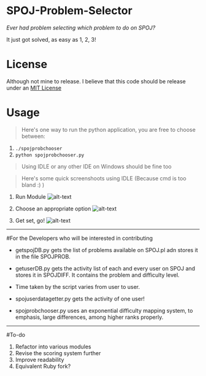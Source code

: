 SPOJ-Problem-Selector
======
_Ever had problem selecting which problem to do on SPOJ?_

It just got solved, as easy as 1, 2, 3!

License
=====
Although not mine to release. I believe that this code should be release under an [MIT License](http://opensource.org/licenses/MIT)

Usage
======
>Here's one way to run the python application, you are free to choose between:

1. ` ./spojprobchooser `
2. ` python spojprobchooser.py `


>Using IDLE or any other IDE on Windows should be fine too

>Here's some quick screenshoots using IDLE (Because cmd is too bland :) )

1. Run Module
![alt-text][img1]

2. Choose an appropriate option
![alt-text][img2]

3. Get set, go!
![alt-text][img3]

[img1]: http://i.imgur.com/0idMuY6.png "Input username"
[img2]: http://i.imgur.com/Y42445i.png "Choose an appropriate option"
[img3]: http://i.imgur.com/oGkV5sl.png "Get set, go!"

***
#For the Developers who will be interested in contributing

+ getspojDB.py gets the list of problems available on SPOJ.pl adn stores it in the file SPOJPROB.

+ getuserDB.py gets the activity list of each and every user on SPOJ and stores it in SPOJDIFF. It contains the problem and difficulty level.

+ Time taken by the script varies from user to user.

+ spojuserdatagetter.py gets the activity of one user!

+ spojprobchooser.py uses an exponential difficulty mapping system, to emphasis, large differences, among higher ranks properly.

***

#To-do

1. Refactor into various modules
2. Revise the scoring system further
3. Improve readability
4. Equivalent Ruby fork?